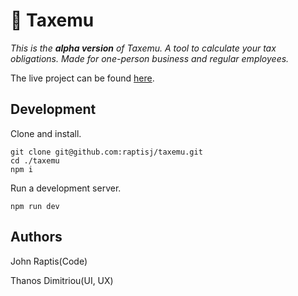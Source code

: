 # 🧮 Taxemu

_This is the **alpha version** of Taxemu. A tool to calculate your tax obligations. Made for one-person business and regular employees._

The live project can be found [here](https://www.taxemu.gr/).

## Development

Clone and install.

```
git clone git@github.com:raptisj/taxemu.git
cd ./taxemu
npm i
```

Run a development server.

```
npm run dev
```

## Authors
John Raptis(Code)

Thanos Dimitriou(UI, UX)